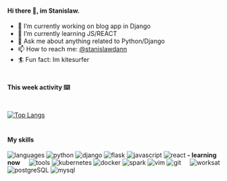 #### Hi there 👋, im Stanislaw.

- 🔭 I’m currently working on blog app in Django 
- 🌱 I’m currently learning JS/REACT
- 💬 Ask me about  anything related to Python/Django
- 📫 How to reach me: [@stanislawdann](https://twitter.com/stanislawdann)
- 🏄 Fun fact: Im kitesurfer
#
#### This week activity ⌨️
<!--START_SECTION:waka-->
<!--END_SECTION:waka-->
#
[![Top Langs](https://github-readme-stats.vercel.app/api/top-langs/?username=stanislawdann)](https://github.com/stanislawdann/github-readme-stats)
#
#### My skills 

![languages](https://img.shields.io/static/v1?label=&message=languages:&color=555&style=flat-square)
![python](https://img.shields.io/static/v1?logo=python&label=&message=python&color=111&logoColor=AAA&style=flat-square&link=) ![django](https://img.shields.io/static/v1?logo=django&label=&message=django&color=111&logoColor=AAA&style=flat-square) ![flask](https://img.shields.io/static/v1?logo=flask&label=&message=flask&color=111&logoColor=AAA&style=flat-square)
![javascript](https://img.shields.io/static/v1?logo=javascript&label=&message=javascript&color=111&logoColor=AAA&style=flat-square) ![react](https://img.shields.io/static/v1?logo=react&label=&message=react&color=111&logoColor=AAA&style=flat-square) **- learning now**
&nbsp;&nbsp;&nbsp;
![tools](https://img.shields.io/static/v1?label=&message=tools:&color=555&style=flat-square)
![kubernetes](https://img.shields.io/static/v1?logo=kubernetes&label=&message=kubernetes&color=111&logoColor=AAA&style=flat-square) ![docker](https://img.shields.io/static/v1?logo=docker&label=&message=docker&color=111&logoColor=AAA&style=flat-square) ![spark](https://img.shields.io/static/v1?logo=apache-spark&label=&message=spark&color=111&logoColor=AAA&style=flat-square) ![vim](https://img.shields.io/static/v1?logo=vim&label=&message=vim&color=111&logoColor=AAA&style=flat-square) ![git](https://img.shields.io/static/v1?logo=git&label=&message=git&color=111&logoColor=AAA&style=flat-square)
&nbsp;&nbsp;&nbsp;
![worksat](https://img.shields.io/static/v1?label=&message=databases:&color=555&style=flat-square)
![postgreSQL](https://img.shields.io/static/v1?logo=postgresql&label=&message=postgreSQL&color=111&logoColor=AAA&style=flat-square) ![mysql](https://img.shields.io/static/v1?logo=mysql&label=&message=mySQL&color=111&logoColor=AAA&style=flat-square)
